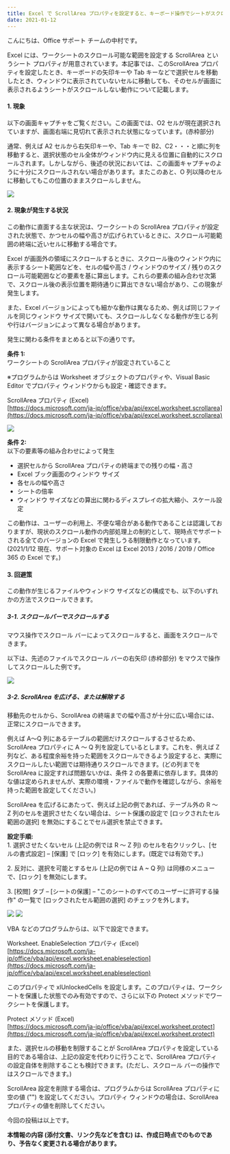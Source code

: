 ```yaml
---
title: Excel で ScrollArea プロパティを設定すると、キーボード操作でシートがスクロールしない
date: 2021-01-12
---
```


こんにちは、Office サポート チームの中村です。

Excel には、ワークシートのスクロール可能な範囲を設定する ScrollArea というシート プロパティが用意されています。本記事では、このScrollArea プロパティを設定したとき、キーボードの矢印キーや Tab キーなどで選択セルを移動したとき、ウィンドウに表示されていないセルに移動しても、そのセルが画面に表示されるようシートがスクロールしない動作について記載します。  
  

#### **1\. 現象**

  
以下の画面キャプチャをご覧ください。この画面では、O2 セルが現在選択されていますが、画面右端に見切れて表示された状態になっています。(赤枠部分)

通常、例えば A2 セルから右矢印キーや、Tab キーで B2、C2・・・と順に列を移動すると、選択状態のセル全体がウィンドウ内に見える位置に自動的にスクロールされます。しかしながら、後述の状況においては、この画面キャプチャのように十分にスクロールされない場合があります。またこのあと、O 列以降のセルに移動してもこの位置のままスクロールしません。

![](image1.png)  
  

#### **2\. 現象が発生する状況**

  
この動作に直面する主な状況は、ワークシートの ScrollArea プロパティが設定された状態で、かつセルの幅や高さが広げられているときに、スクロール可能範囲の終端に近いセルに移動する場合です。

Excel が画面外の領域にスクロールするときに、スクロール後のウィンドウ内に表示するシート範囲などを、セルの幅や高さ / ウィンドウのサイズ / 残りのスクロール可能範囲などの要素を基に算出します。これらの要素の組み合わせ次第で、スクロール後の表示位置を期待通りに算出できない場合があり、この現象が発生します。

また、Excel バージョンによっても細かな動作は異なるため、例えば同じファイルを同じウィンドウ サイズで開いても、スクロールしなくなる動作が生じる列や行はバージョンによって異なる場合があります。

発生に関わる条件をまとめると以下の通りです。

**条件 1:**  
ワークシートの ScrollArea プロパティが設定されていること

※プログラムからは Worksheet オブジェクトのプロパティや、Visual Basic Editor でプロパティ ウィンドウからも設定・確認できます。

ScrollArea プロパティ (Excel)  
[https://docs.microsoft.com/ja-jp/office/vba/api/excel.worksheet.scrollarea](https://docs.microsoft.com/ja-jp/office/vba/api/excel.worksheet.scrollarea)

![](image2.png)

**条件 2:**  
以下の要素等の組み合わせによって発生

*   選択セルから ScrollArea プロパティの終端までの残りの幅・高さ
*   Excel ブック画面のウィンドウ サイズ
*   各セルの幅や高さ
*   シートの倍率
*   ウィンドウ サイズなどの算出に関わるディスプレイの拡大縮小、スケール設定

  
この動作は、ユーザーの利用上、不便な場合がある動作であることは認識しておりますが、現状のスクロール動作の内部処理上の制約として、現時点でサポートされる全てのバージョンの Excel で発生しうる制限動作となっています。(2021/1/12 現在、サポート対象の Excel は Excel 2013 / 2016 / 2019 / Office 365 の Excel です。)  
  

#### **3\. 回避策**

  
この動作が生じるファイルやウィンドウ サイズなどの構成でも、以下のいずれかの方法でスクロールできます。  
  

##### **3-1. スクロールバーでスクロールする**

  
マウス操作でスクロール バーによってスクロールすると、画面をスクロールできます。

以下は、先述のファイルでスクロール バーの右矢印 (赤枠部分) をマウスで操作してスクロールした例です。

![](image3.png)  
  
  

##### **3-2. ScrollArea を広げる、または解除する**

  
移動先のセルから、ScrollArea の終端までの幅や高さが十分に広い場合には、正常にスクロールできます。

例えば A～Q 列にあるテーブルの範囲だけスクロールするさせるため、ScrollArea プロパティに A ～ Q 列を設定しているとします。これを、例えば Z 列など、ある程度余裕を持った範囲をスクロールできるよう設定すると、実際にスクロールしたい範囲では期待通りスクロールできます。(どの列までを ScrollArea に設定すれば問題ないかは、条件 2 の各要素に依存します。具体的な値は定められませんが、実際の環境・ファイルで動作を確認しながら、余裕を持った範囲を設定してください。)

ScrollArea を広げるにあたって、例えば上記の例であれば、テーブル外の R ～ Z 列のセルを選択させたくない場合は、シート保護の設定で \[ロックされたセル範囲の選択\] を無効にすることでセル選択を禁止できます。  

**設定手順:**  
1\. 選択させたくないセル (上記の例では R ～ Z 列) のセルを右クリックし、\[セルの書式設定\] – \[保護\] で \[ロック\] を有効にします。(既定では有効です。)

2\. 反対に、選択を可能とするセル (上記の例では A ~ Q 列) は同様のメニューで、\[ロック\] を無効にします。

3\. \[校閲\] タブ – \[シートの保護\] – "このシートのすべてのユーザーに許可する操作" の一覧で \[ロックされたセル範囲の選択\] のチェックを外します。

![](image4.png)
![](image5.png)

VBA などのプログラムからは、以下で設定できます。

Worksheet. EnableSelection プロパティ (Excel)  
[https://docs.microsoft.com/ja-jp/office/vba/api/excel.worksheet.enableselection](https://docs.microsoft.com/ja-jp/office/vba/api/excel.worksheet.enableselection)

このプロパティで xlUnlockedCells を設定します。このプロパティは、ワークシートを保護した状態でのみ有効ですので、さらに以下の Protect メソッドでワークシートを保護します。

Protect メソッド (Excel)  
[https://docs.microsoft.com/ja-jp/office/vba/api/excel.worksheet.protect](https://docs.microsoft.com/ja-jp/office/vba/api/excel.worksheet.protect)

  
また、選択セルの移動を制限することが ScrollArea プロパティを設定している目的である場合は、上記の設定を代わりに行うことで、ScrollArea プロパティの設定自体を削除することも検討できます。(ただし、スクロール バーの操作ではスクロールできます。)

ScrollArea 設定を削除する場合は、プログラムからは ScrollArea プロパティに空の値 ("") を設定してください。プロパティ ウィンドウの場合は、ScrollArea プロパティの値を削除してください。  
  

今回の投稿は以上です。  
  

**本情報の内容 (添付文書、リンク先などを含む) は、作成日時点でのものであり、予告なく変更される場合があります。**